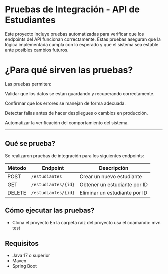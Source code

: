 #  Pruebas de Integración - API de Estudiantes

Este proyecto incluye pruebas automatizadas para verificar que los endpoints del API funcionan correctamente. Estas pruebas aseguran que la lógica implementada cumpla con lo esperado y que el sistema sea estable ante posibles cambios futuros.

# ¿Para qué sirven las pruebas?
Las pruebas permiten:

Validar que los datos se están guardando y recuperando correctamente.

Confirmar que los errores se manejan de forma adecuada.

Detectar fallas antes de hacer despliegues o cambios en producción.

Automatizar la verificación del comportamiento del sistema.

---

## Qué se prueba?

Se realizaron pruebas de integración para los siguientes endpoints:

| Método | Endpoint               | Descripción                  |
|--------|------------------------|------------------------------|
| POST   | `/estudiantes`         | Crear un nuevo estudiante    |
| GET    | `/estudiantes/{id}`    | Obtener un estudiante por ID |
| DELETE | `/estudiantes/{id}`    | Eliminar un estudiante por ID |

## Cómo ejecutar las pruebas?
- Clona el proyecto
En la carpeta raíz del proyecto usa el coamando: mvn test

## Requisitos
- Java 17 o superior
- Maven
- Spring Boot
